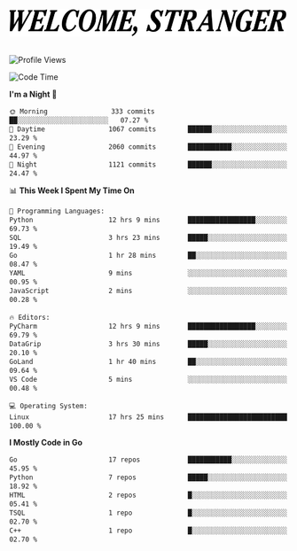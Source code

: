 <div>
  <picture>
    <source media="(prefers-color-scheme: dark)" srcset="./headers/welcome_white.png">
    <img alt="WELCOME, STRANGER" src="./headers/welcome.png" width="500">
  </picture>
</div>

<br>

![Profile Views](https://komarev.com/ghpvc/?username=darleet&color=blue)

<!--START_SECTION:waka-->
![Code Time](http://img.shields.io/badge/Code%20Time-873%20hrs%2022%20mins-blue)

**I'm a Night 🦉** 

```text
🌞 Morning                333 commits         ██░░░░░░░░░░░░░░░░░░░░░░░   07.27 % 
🌆 Daytime                1067 commits        ██████░░░░░░░░░░░░░░░░░░░   23.29 % 
🌃 Evening                2060 commits        ███████████░░░░░░░░░░░░░░   44.97 % 
🌙 Night                  1121 commits        ██████░░░░░░░░░░░░░░░░░░░   24.47 % 
```


📊 **This Week I Spent My Time On** 

```text
💬 Programming Languages: 
Python                   12 hrs 9 mins       █████████████████░░░░░░░░   69.73 % 
SQL                      3 hrs 23 mins       █████░░░░░░░░░░░░░░░░░░░░   19.49 % 
Go                       1 hr 28 mins        ██░░░░░░░░░░░░░░░░░░░░░░░   08.47 % 
YAML                     9 mins              ░░░░░░░░░░░░░░░░░░░░░░░░░   00.95 % 
JavaScript               2 mins              ░░░░░░░░░░░░░░░░░░░░░░░░░   00.28 % 

🔥 Editors: 
PyCharm                  12 hrs 9 mins       █████████████████░░░░░░░░   69.79 % 
DataGrip                 3 hrs 30 mins       █████░░░░░░░░░░░░░░░░░░░░   20.10 % 
GoLand                   1 hr 40 mins        ██░░░░░░░░░░░░░░░░░░░░░░░   09.64 % 
VS Code                  5 mins              ░░░░░░░░░░░░░░░░░░░░░░░░░   00.48 % 

💻 Operating System: 
Linux                    17 hrs 25 mins      █████████████████████████   100.00 % 
```

**I Mostly Code in Go** 

```text
Go                       17 repos            ███████████░░░░░░░░░░░░░░   45.95 % 
Python                   7 repos             █████░░░░░░░░░░░░░░░░░░░░   18.92 % 
HTML                     2 repos             █░░░░░░░░░░░░░░░░░░░░░░░░   05.41 % 
TSQL                     1 repo              █░░░░░░░░░░░░░░░░░░░░░░░░   02.70 % 
C++                      1 repo              █░░░░░░░░░░░░░░░░░░░░░░░░   02.70 % 
```




<!--END_SECTION:waka-->
